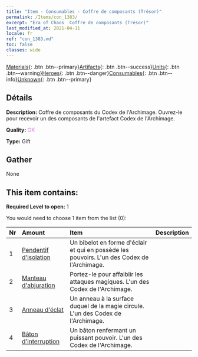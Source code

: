 ```yaml
---
title: "Item - Consumables - Coffre de composants (Trésor)"
permalink: /Items/con_1383/
excerpt: "Era of Chaos  Coffre de composants (Trésor)"
last_modified_at: 2021-04-11
locale: fr
ref: "con_1383.md"
toc: false
classes: wide
---
```

 [Materials](/fr/Items/){: .btn .btn--primary}[Artifacts](/fr/Items/Artifacts/){: .btn .btn--success}[Units](/fr/Items/Units/){: .btn .btn--warning}[Heroes](/fr/Items/Heroes/){: .btn .btn--danger}[Consumables](/fr/Items/Consumables/){: .btn .btn--info}[Unknown](/fr/Items/Unknown/){: .btn .btn--primary}

## Détails
 **Description:** Coffre de composants du Codex de l'Archimage. Ouvrez-le pour recevoir un des composants de l'artefact Codex de l'Archimage.

 **Quality:** <span style="color: #DA70D6">OK</span>

 **Type:** Gift

## Gather

  None

## This item contains:

 **Required Level to open:** 1

 You would need to choose 1 item from the list (0):

  | Nr | Amount |     Item    | Description |
  |:---|:-------|:------------|:-----------:|
  | 1 | [Pendentif d'isolation](/fr/Items/art_136/) | Un bibelot en forme d'éclair et qui en possède les pouvoirs. L'un des Codex de l'Archimage. | 
  | 2 | [Manteau d'abjuration](/fr/Items/art_137/) | Portez-le pour affaiblir les attaques magiques. L'un des Codex de l'Archimage. | 
  | 3 | [Anneau d'éclat](/fr/Items/art_138/) | Un anneau à la surface duquel de la magie circule. L'un des Codex de l'Archimage. | 
  | 4 | [Bâton d'interruption](/fr/Items/art_139/) | Un bâton renfermant un puissant pouvoir. L'un des Codex de l'Archimage. | 
